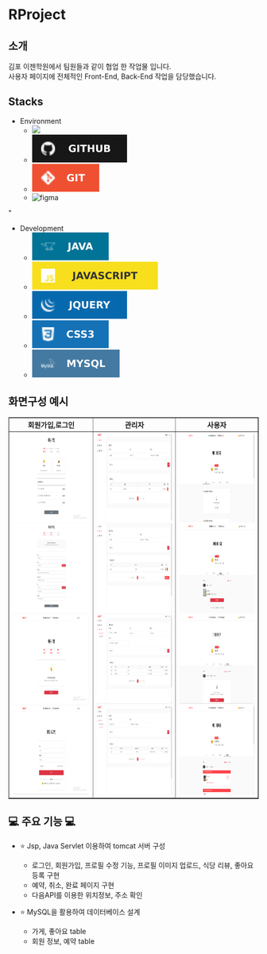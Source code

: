 # RProject
<h2>소개</h2>
    김포 이젠학원에서 팀원들과 같이 협업 한 작업물 입니다.
    <br>사용자 페이지에 전체적인 Front-End, Back-End 작업을 담당했습니다.

<h2>Stacks </h2>

+ Environment
    *  <img src="https://img.shields.io/badge/Spring-6DB33F?style=for-the-badge&logo=spring&logoColor=white">
    *  <img src="https://github.com/parkhongjoon/RProject/blob/main/img/github.svg" alt="github">
    *  <img src="https://github.com/parkhongjoon/RProject/blob/main/img/git.svg" alt="git">
    *  <img src="https://img.shields.io/badge/Figma-F24E1E?style=for-the-badge&logo=figma&logoColor=white" alt="figma">
    
"
+ Development
    * <img src="https://github.com/parkhongjoon/RProject/blob/main/img/java.svg" alt="java">
    * <img src="https://github.com/parkhongjoon/RProject/blob/main/img/js.svg" alt="js">
    * <img src="https://github.com/parkhongjoon/RProject/blob/main/img/jq.svg" alt="jq">
    * <img src="https://github.com/parkhongjoon/RProject/blob/main/img/css.svg" alt="css">
    * <img src="https://github.com/parkhongjoon/RProject/blob/main/img/sql.svg" alt="sql">

<div>
    <h2>화면구성 예시</h2>
    <table border="1" align="center">
        <thead>
            <tr>
                <th align="center">회원가입,로그인</th>
                <th align="center">관리자</th>
                <th align="center">사용자</th>
            </tr>
        </thead>
        <tbody>
            <tr>
                <td align="center">
                    <img src="https://github.com/parkhongjoon/RProject/blob/main/img/회원가입1.png" width="1200" height="180" alt="회원가입1">
                    <img src="https://github.com/parkhongjoon/RProject/blob/main/img/회원가입2.png" width="1200" height="180" alt="회원가입2">
                    <img src="https://github.com/parkhongjoon/RProject/blob/main/img/회원가입3.png" width="1200" height="180" alt="회원가입3">
                    <img src="https://github.com/parkhongjoon/RProject/blob/main/img/로그인1.png" width="1200" height="180" alt="로그인1">
                </td>
                <td align="center">
                    <img src="https://github.com/parkhongjoon/RProject/blob/main/img/관리자1.png" width="1200" height="180" alt="관리자1">
                    <img src="https://github.com/parkhongjoon/RProject/blob/main/img/관리자2.png" width="1200" height="180" alt="관리자2">
                    <img src="https://github.com/parkhongjoon/RProject/blob/main/img/관리자3.png" width="1200" height="180" alt="관리자3">
                    <img src="https://github.com/parkhongjoon/RProject/blob/main/img/관리자4.png" width="1200" height="180" alt="관리자4">
                </td>
                <td align="center">
                    <img src="https://github.com/parkhongjoon/RProject/blob/main/img/사용자1.png" width="1200" height="180" alt="사용자1">
                    <img src="https://github.com/parkhongjoon/RProject/blob/main/img/사용자3.png" width="1200" height="180" alt="사용자3">
                    <img src="https://github.com/parkhongjoon/RProject/blob/main/img/사용자4 예약없음.png" width="1200" height="180" alt="사용자4 예약없음">
                    <img src="https://github.com/parkhongjoon/RProject/blob/main/img/사용자4 예약 유.png" width="1200" height="180" alt="사용자4 예약 유">
                </td>
            </tr>
        </tbody>
    </table>
</div>



## 💻 주요 기능 💻

+ ⭐️ Jsp, Java Servlet 이용하여 tomcat 서버 구성
    * 로그인, 회원가입, 프로필 수정 기능, 프로필 이미지 업로드, 식당 리뷰, 좋아요 등록 구현
    * 예약, 취소, 완료 페이지 구현
    * 다음API를 이용한 위치정보, 주소 확인
      
+ ⭐️ MySQL을 활용하여 데이터베이스 설계
    * 가게, 좋아요 table
    * 회원 정보, 예약 table

